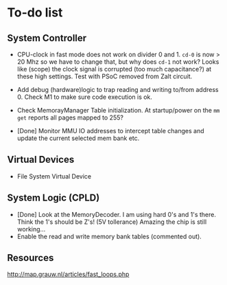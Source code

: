 # To-do list

## System Controller

* CPU-clock in fast mode does not work on divider 0 and 1. `cd-0` is now > 20 Mhz so we have to change that, but why does `cd-1` not work? Looks like (scope) the clock signal is corrupted (too much capacitance?) at these high settings. Test with PSoC removed from Zalt circuit.

* Add debug (hardware)logic to trap reading and writing to/from address 0. Check M1 to make sure code execution is ok.
* Check MemorayManager Table initialization. At startup/power on the `mm get` reports all pages mapped to 255?
* [Done] Monitor MMU IO addresses to intercept table changes and update the current selected mem bank etc.

## Virtual Devices

* File System Virtual Device

## System Logic (CPLD)

* [Done] Look at the MemoryDecoder. I am using hard 0's and 1's there. Think the 1's should be Z's! (5V tollerance)
    Amazing the chip is still working...
* Enable the read and write memory bank tables (commented out).

## Resources

http://map.grauw.nl/articles/fast_loops.php
